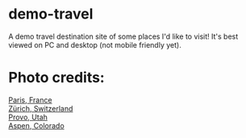 # demo-travel
A demo travel destination site of some places I'd like to visit! It's best viewed on PC and desktop (not mobile friendly yet). 

# Photo credits:
[Paris, France](https://www.pexels.com/photo/the-eiffel-tower-in-paris-4173679/)
<br>[Zürich, Switzerland](https://www.pexels.com/photo/city-water-building-bridge-4857651/)
<br>[Provo, Utah](https://www.pexels.com/photo/utah-state-line-sign-under-blue-sky-11183986/)
<br>[Aspen, Colorado](https://www.chicagomag.com/Chicago-Magazine/January-2015/Winter-Travel-2015-Aspen-Colorado/)
